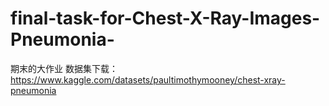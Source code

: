 # final-task-for-Chest-X-Ray-Images-Pneumonia-
期末的大作业
数据集下载：https://www.kaggle.com/datasets/paultimothymooney/chest-xray-pneumonia
